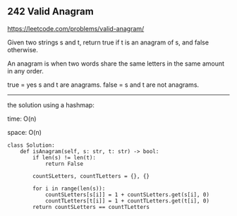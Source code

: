 ## 242 Valid Anagram

https://leetcode.com/problems/valid-anagram/

Given two strings s and t, return true if t is an anagram of s, and false otherwise.

An anagram is when two words share the same letters in the same amount in any order. 

true = yes s and t are anagrams.
false = s and t are not anagrams.

---

the solution using a hashmap:

time: O(n) 

space: O(n) 

```
class Solution:
	def isAnagram(self, s: str, t: str) -> bool:
		if len(s) != len(t):
			return False

		countSLetters, countTLetters = {}, {}

		for i in range(len(s)):
			countSLetters[s[i]] = 1 + countSLetters.get(s[i], 0)
			countTLetters[t[i]] = 1 + countTLetters.get(t[i], 0)
		return countSLetters == countTLetters
```